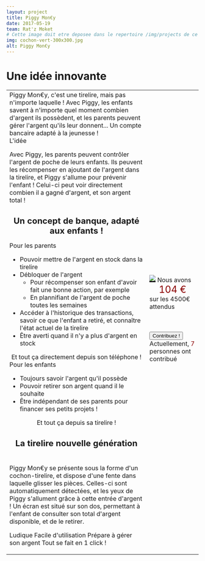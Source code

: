 ```yaml
---
layout: project
title: Piggy Mon€y
date: 2017-05-19
team: Rat'z Moket
# Cette image doit etre deposee dans le repertoire /img/projects de ce site.
img: cochon-vert-300x300.jpg
alt: Piggy Mon€y
---
```

<h1>Une idée innovante</h1>

<table> <tr> <td> 
<i class="fa fa-asterisk fa-2" aria-hidden="true"></i> Piggy Mon€y, c'est une tirelire, mais pas n'importe laquelle ! Avec Piggy, les enfants savent à n'importe quel moment combien d'argent ils possèdent, et les parents peuvent gérer l'argent qu'ils leur donnent... Un compte bancaire adapté à la jeunesse ! 

<div><span class="fa fa-question-circle fa-5"></span>L'idée</div>

<i class="fa fa-asterisk fa-2" aria-hidden="true"></i> Avec Piggy, les parents peuvent contrôler l'argent de poche de leurs enfants. Ils peuvent les récompenser en ajoutant de l'argent dans la tirelire, et Piggy s'allume pour prévenir l'enfant ! Celui-ci peut voir directement combien il a gagné d'argent, et son argent total ! 
<center> <h2 class="bg-warning" style="height:50px; font-size:22px;">Un concept de banque, adapté aux enfants !</h2></center>

<div class="fa fa-bookmark-o">Pour les parents</div>
<ul>
<li> Pouvoir mettre de l'argent en stock dans la tirelire</li>
<li> Débloquer de l'argent 
  <ul> <li> Pour récompenser son enfant d'avoir fait une bonne action, par exemple</li>
  <li>  En plannifiant de l'argent de poche toutes les semaines</li></ul></li>
<li> Accéder à l'historique des transactions, savoir ce que l'enfant a retiré, et connaître l'état actuel de la tirelire</li>
<li> Être averti quand il n'y a plus d'argent en stock</li>
</ul>
<center><span class="fa fa-mobile" class="bg-success" >Et tout ça directement depuis son téléphone !</span></center>

<div class="fa fa-bookmark-o">Pour les enfants</div>
<ul>
<li> Toujours savoir l'argent qu'il possède
<li> Pouvoir retirer son argent quand il le souhaite</li>
<li> Être indépendant de ses parents pour financer ses petits projets !</li>
</ul>

<center><span class="fa fa-mobile" class="bg-success" >Et tout ça depuis sa tirelire !</span></center>


<center> <h2 class="bg-warning" style="height:50px; font-size:22px;">La tirelire nouvelle génération</h2></center>
<i class="fa fa-asterisk fa-2" aria-hidden="true"></i> Piggy Mon€y se présente sous la forme d'un cochon-tirelire, et dispose d'une fente dans laquelle glisser les pièces. Celles-ci sont automatiquement détectées, et les yeux de Piggy s'allument grâce à cette entrée d'argent ! Un écran est situé sur son dos, permettant à l'enfant de consulter son total d'argent disponible, et de le retirer. 





<i class="fa fa-plus" aria-hidden="true"></i> Ludique
<i class="fa fa-plus" aria-hidden="true"></i> Facile d'utilisation
<i class="fa fa-plus" aria-hidden="true"></i> Prépare à gérer son argent
<i class="fa fa-plus" aria-hidden="true"></i> Tout se fait en 1 click !



 </td>  <td> 
<img src="http://www.e-playbuyers.com/Files/86582/Img/11/TIR21V-Z2-1-.jpg" style="border-bottom:3px solid black;"/>
Nous avons <br />
<div style="font-size:25px;text-align:center;color:darkred;"> 104 €<br />
</div> 
sur les 4500€ attendus <br /><br /><br />

<button type="button" class="btn btn-danger"> Contribuez !</button>
<br />
Actuellement, <span style="color:darkred;"> 7 </span> personnes ont contribué

</td> </tr></table>
